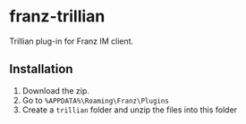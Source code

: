 # franz-trillian
Trillian plug-in for Franz IM client.

## Installation

1. Download the zip.
2. Go to `%APPDATA%\Roaming\Franz\Plugins`
3. Create a `trillian` folder and unzip the files into this folder
